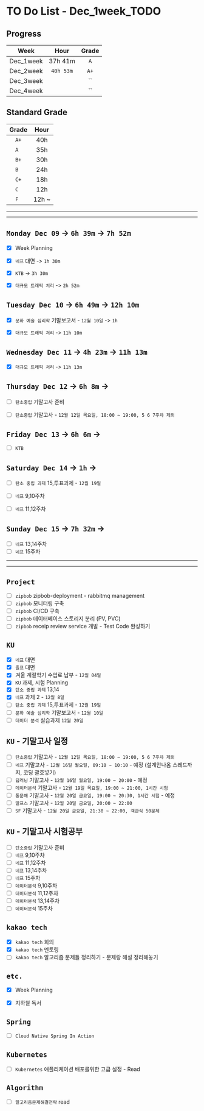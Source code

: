 # TO Do List - Dec_1week_TODO

## Progress
| Week | Hour | Grade |
|:---:|:---:|:---:|
|Dec_1week|37h 41m|`A`|
|Dec_2week|`40h 53m`|`A+`|
|Dec_3week||``|
|Dec_4week||``|


## Standard Grade
| Grade | Hour |
|:---:|:---:|
|`A+`|40h|
|`A `|35h|
|`B+`|30h|
|`B `|24h|
|`C+`|18h|
|`C `|12h|
|`F `|12h ~|


---
---

## `Monday Dec 09` -> `6h 39m` -> `7h 52m`
- [x] Week Planning
- [x] `네프` 대면 -> `1h 30m`
- [x] `KTB` -> `3h 30m`
- [x] `대규모 트래픽 처리` -> `2h 52m`


## `Tuesday Dec 10` -> `6h 49m` -> `12h 10m`
- [x] `문화 예술 심리학` 기말보고서 - `12월 10일` -> `1h`
- [x] `대규모 트래픽 처리` -> `11h 10m`


## `Wednesday Dec 11` -> `4h 23m` -> `11h 13m`
- [x] `대규모 트래픽 처리` -> `11h 13m`


## `Thursday Dec 12` -> `6h 8m` ->
- [ ] `탄소중립` 기말고사 준비
- [ ] `탄소중립` 기말고사 - `12월 12일 목요일, 18:00 ~ 19:00, 5 6 7주차 제외`


## `Friday Dec 13` -> `6h 6m` ->
- [ ] `KTB`

 
## `Saturday Dec 14` -> `1h` ->
- [ ] `탄소 중립 과제` 15,투표과제 - `12월 19일`
- [ ] `네프` 9,10주차
- [ ] `네프` 11,12주차


## `Sunday Dec 15` -> `7h 32m` ->
- [ ] `네프` 13,14주차
- [ ] `네프` 15주차

---
---
## `Project`
- [ ] `zipbob` zipbob-deployment - rabbitmq management
- [ ] `zipbob` 모니터링 구축
- [ ] `zipbob` CI/CD 구축
- [ ] `zipbob` 데이터베이스 스토리지 분리 (PV, PVC)
- [ ] `zipbob` receip review service 개발 - Test Code 완성하기

## `KU`
- [x] `네프` 대면
- [x] `졸프` 대면
- [x] 겨울 계절학기 수업료 납부 - `12월 04일` 
- [x] `KU` 과제, 시험 Planning
- [x] `탄소 중립 과제` 13,14
- [x] `네프` 과제 2 - `12월 8일`
- [ ] `탄소 중립 과제` 15,투표과제 - `12월 19일`
- [ ] `문화 예술 심리학` 기말보고서 - `12월 10일`
- [ ] `데이터 분석` 실습과제 `12월 20일`

## `KU` - 기말고사 일정
- [ ] `탄소중립` 기말고사 - `12월 12일 목요일, 18:00 ~ 19:00, 5 6 7주차 제외`
- [ ] `네프` 기말고사 - `12월 16일 월요일, 09:10 ~ 10:10` - 예정 (설계안나옴 스레드까지, 코딩 괄호넣기)
- [ ] `딥러닝` 기말고사 - `12월 16일 월요일, 19:00 ~ 20:00` - 예정
- [ ] `데이터분석` 기말고사 - `12월 19일 목요일, 19:00 ~ 21:00, 1시간 시험`
- [ ] `통문해` 기말고사 - `12월 20일 금요일, 19:00 ~ 20:30, 1시간 시험` - 예정
- [ ] `알프스` 기말고사 - `12월 20일 금요일, 20:00 ~ 22:00`
- [ ] `SF` 기말고사 - `12월 20일 금요일, 21:30 ~ 22:00, 객관식 50문제`

## `KU` - 기말고사 시험공부
- [ ] `탄소중립` 기말고사 준비
- [ ] `네프` 9,10주차
- [ ] `네프` 11,12주차
- [ ] `네프` 13,14주차
- [ ] `네프` 15주차
- [ ] `데이터분석` 9,10주차
- [ ] `데이터분석` 11,12주차
- [ ] `데이터분석` 13,14주차
- [ ] `데이터분석` 15주차

## `kakao tech`
- [x] `kakao tech` 회의
- [x] `kakao tech` 멘토링
- [ ] `kakao tech` 알고리즘 문제들 정리하기 - 문제랑 해설 정리해놓기

## `etc.`
- [x] Week Planning
- [x] 지하철 독서



## `Spring`
- [ ] `Cloud Native Spring In Action`

## `Kubernetes`
- [ ] `Kubernetes` 애플리케이션 배포를위한 고급 설정 - Read

## `Algorithm`
- [ ] `알고리즘문제해결전략` read


<br><br>

<!-- > `개인공부` : `6h 30m` -> `25h 36m` -> `22h 19m` -> -->

<br><br>

<!-- 
## `Java`
## `OPIc`
## `토익` 
-->






